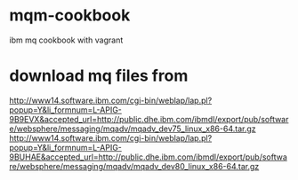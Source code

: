 # mqm-cookbook
ibm mq cookbook with vagrant

# download mq files from

http://www14.software.ibm.com/cgi-bin/weblap/lap.pl?popup=Y&li_formnum=L-APIG-9B9EVX&accepted_url=http://public.dhe.ibm.com/ibmdl/export/pub/software/websphere/messaging/mqadv/mqadv_dev75_linux_x86-64.tar.gz
http://www14.software.ibm.com/cgi-bin/weblap/lap.pl?popup=Y&li_formnum=L-APIG-9BUHAE&accepted_url=http://public.dhe.ibm.com/ibmdl/export/pub/software/websphere/messaging/mqadv/mqadv_dev80_linux_x86-64.tar.gz
